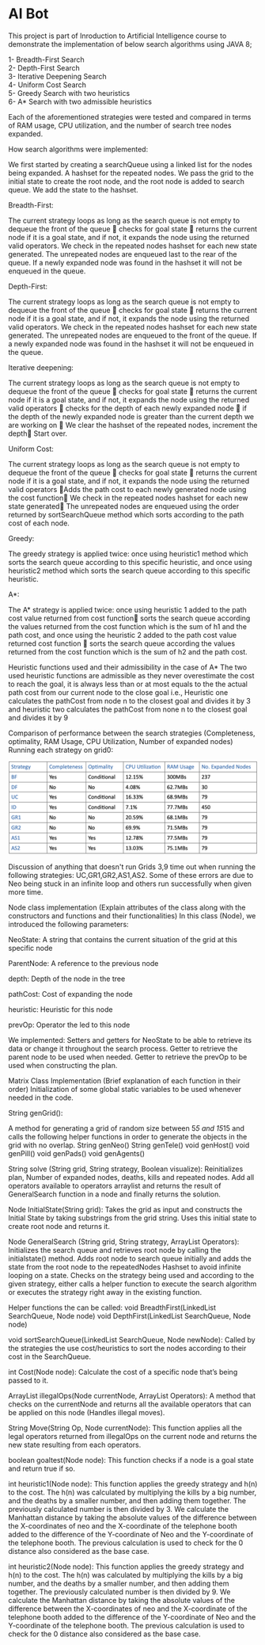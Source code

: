 # AI Bot

This project is part of Inroduction to Artificial Intelligence course to demonstrate the implementation of below search algorithms using JAVA 8;

1- Breadth-First Search  
2- Depth-First Search  
3- Iterative Deepening Search  
4- Uniform Cost Search  
5- Greedy Search with two heuristics  
6- A* Search with two admissible heuristics  

Each of the aforementioned strategies were tested and compared in terms of RAM usage, CPU utilization, and the number of search tree nodes expanded.

How search algorithms were implemented:

We first started by creating a searchQueue using a linked list for the nodes being expanded.
A hashset for the repeated nodes. We pass the grid to the initial state to create the root node, and the root node is added to search queue. We add the state to the hashset.

Breadth-First:

The current strategy loops as long as the search queue is not empty to dequeue the front of the queue  checks for goal state  returns the current node if it is a goal state, and if not, it expands the node using the returned valid operators. We check in the repeated nodes hashset for each new state generated. The unrepeated nodes are enqueued last to the rear of the queue. If a newly expanded node was found in the hashset it will not be enqueued in the queue.

Depth-First:

The current strategy loops as long as the search queue is not empty to dequeue the front of the queue  checks for goal state  returns the current node if it is a goal state, and if not, it expands the node using the returned valid operators. We check in the repeated nodes hashset for each new state generated. The unrepeated nodes are enqueued to the front of the queue. If a newly expanded node was found in the hashset it will not be enqueued in the queue.

Iterative deepening:

The current strategy loops as long as the search queue is not empty to dequeue the front of the queue  checks for goal state  returns the current node if it is a goal state, and if not, it expands the node using the returned valid operators  checks for the depth of each newly expanded node  if the depth of the newly expanded node is greater than the current depth we are working on  We clear the hashset of the repeated nodes, increment the depth Start over.

Uniform Cost:

The current strategy loops as long as the search queue is not empty to dequeue the front of the queue  checks for goal state  returns the current node if it is a goal state, and if not, it expands the node using the returned valid operators Adds the path cost to each newly generated node using the cost function We check in the repeated nodes hashset for each new state generated The unrepeated nodes are enqueued using the order returned by sortSearchQueue method which sorts according to the path cost of each node.

Greedy:

The greedy strategy is applied twice: once using heuristic1 method which sorts the search queue according to this specific heuristic, and once using heuristic2 method which sorts the search queue according to this specific heuristic.

A\*:

The A\* strategy is applied twice: once using heuristic 1 added to the path cost value returned from cost function sorts the search queue according the values returned from the cost function which is the sum of h1 and the path cost, and once using the heuristic 2 added to the path cost value returned cost function  sorts the search queue according the values returned from the cost function which is the sum of h2 and the path cost.

Heuristic functions used and their admissibility in the case of A\*
The two used heuristic functions are admissible as they never overestimate the cost to reach the goal, it is always less than or at most equals to the the actual path cost from our current node to the close goal
i.e., Heuristic one calculates the pathCost from node n to the closest goal and divides it by 3 and heuristic two calculates the pathCost from none n to the closest goal and divides it by 9

Comparison of performance between the search strategies (Completeness, optimality, RAM Usage, CPU Utilization, Number of expanded nodes)
Running each strategy on grid0:

![Alt text](image.png)

Discussion of anything that doesn't run
Grids 3,9 time out when running the following strategies: UC,GR1,GR2,AS1,AS2.
Some of these errors are due to Neo being stuck in an infinite loop and others run successfully when given more time.

Node class implementation
(Explain attributes of the class along with the constructors and functions and their functionalities)
In this class (Node), we introduced the following parameters:

NeoState:
A string that contains the current situation of the grid at this specific node

ParentNode:
A reference to the previous node

depth:
Depth of the node in the tree

pathCost:
Cost of expanding the node

heuristic:
Heuristic for this node

prevOp:
Operator the led to this node

We implemented:
Setters and getters for NeoState to be able to retrieve its data or change it throughout the search process.
Getter to retrieve the parent node to be used when needed.
Getter to retrieve the prevOp to be used when constructing the plan.

Matrix Class Implementation (Brief explanation of each function in their order)
Initialization of some global static variables to be used whenever needed in the code.

String genGrid():

A method for generating a grid of random size between 5*5 and 15*15 and calls the following helper functions in order to generate the objects in the grid with no overlap.
String genNeo()
String genTele()
void genHost()
void genPill()
void genPads()
void genAgents()

String solve (String grid, String strategy, Boolean visualize):
Reinitializes plan, Number of expanded nodes, deaths, kills and repeated nodes.
Add all operators available to operators arraylist and returns the result of GeneralSearch function in a node and finally returns the solution.

Node InitialState(String grid):
Takes the grid as input and constructs the Initial State by taking substrings from the grid string. Uses this initial state to create root node and returns it.

Node GeneralSearch (String grid, String strategy, ArrayList<String> Operators):
Initializes the search queue and retrieves root node by calling the initialstate() method.
Adds root node to search queue initially and adds the state from the root node to the repeatedNodes Hashset to avoid infinite looping on a state.
Checks on the strategy being used and according to the given strategy, either calls a helper function to execute the search algorithm or executes the strategy right away in the existing function.

Helper functions the can be called:
void BreadthFirst(LinkedList<Node> SearchQueue, Node node)
void DepthFirst(LinkedList<Node> SearchQueue, Node node)

void sortSearchQueue(LinkedList<Node> SearchQueue, Node newNode):
Called by the strategies the use cost/heuristics to sort the nodes according to their cost in the SearchQueue.

int Cost(Node node):
Calculate the cost of a specific node that’s being passed to it.

ArrayList<String> illegalOps(Node currentNode, ArrayList<String> Operators):
A method that checks on the currentNode and returns all the available operators that can be applied on this node (Handles illegal moves).

String Move(String Op, Node currentNode):
This function applies all the legal operators returned from illegalOps on the current node and returns the new state resulting from each operators.

boolean goaltest(Node node):
This function checks if a node is a goal state and return true if so.

int heuristic1(Node node):
This function applies the greedy strategy and h(n) to the cost. The h(n) was calculated by multiplying the kills by a big number, and the deaths by a smaller number, and then adding them together. The previously calculated number is then divided by 3. We calculate the Manhattan distance by taking the absolute values of the difference between the X-coordinates of neo and the X-coordinate of the telephone booth added to the difference of the Y-coordinate of Neo and the Y-coordinate of the telephone booth. The previous calculation is used to check for the 0 distance also considered as the base case.

int heuristic2(Node node):
This function applies the greedy strategy and h(n) to the cost. The h(n) was calculated by multiplying the kills by a big number, and the deaths by a smaller number, and then adding them together. The previously calculated number is then divided by 9. We calculate the Manhattan distance by taking the absolute values of the difference between the X-coordinates of neo and the X-coordinate of the telephone booth added to the difference of the Y-coordinate of Neo and the Y-coordinate of the telephone booth. The previous calculation is used to check for the 0 distance also considered as the base case.
